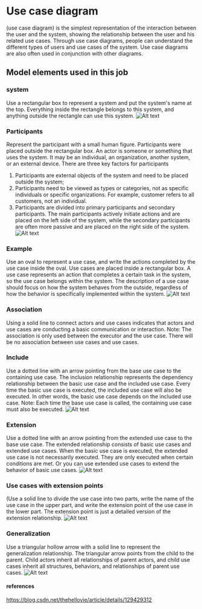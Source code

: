 # Use case diagram
(use case diagram) is the simplest representation of the interaction between the user and the system, showing the relationship between the user and his related use cases. Through use case diagrams, people can understand the different types of users and use cases of the system. Use case diagrams are also often used in conjunction with other diagrams.

## Model elements used in this job

### system
Use a rectangular box to represent a system and put the system's name at the top. Everything inside the rectangle belongs to this system, and anything outside the rectangle can use this system.
![Alt ​​text](README_Image/image.png)

### Participants
Represent the participant with a small human figure. Participants were placed outside the rectangular box. An actor is someone or something that uses the system. It may be an individual, an organization, another system, or an external device. There are three key factors for participants

1. Participants are external objects of the system and need to be placed outside the system;
2. Participants need to be viewed as types or categories, not as specific individuals or specific organizations. For example, customer refers to all customers, not an individual.
3. Participants are divided into primary participants and secondary participants. The main participants actively initiate actions and are placed on the left side of the system, while the secondary participants are often more passive and are placed on the right side of the system.
![Alt ​​text](README_Image/image-1.png)

### Example
Use an oval to represent a use case, and write the actions completed by the use case inside the oval. Use cases are placed inside a rectangular box. A use case represents an action that completes a certain task in the system, so the use case belongs within the system. The description of a use case should focus on how the system behaves from the outside, regardless of how the behavior is specifically implemented within the system.
![Alt ​​text](README_Image/image-2.png)

### Association
Using a solid line to connect actors and use cases indicates that actors and use cases are conducting a basic communication or interaction. Note: The association is only used between the executor and the use case. There will be no association between use cases and use cases.

### Include
Use a dotted line with an arrow pointing from the base use case to the containing use case. The inclusion relationship represents the dependency relationship between the basic use case and the included use case. Every time the basic use case is executed, the included use case will also be executed. In other words, the basic use case depends on the included use case. Note: Each time the base use case is called, the containing use case must also be executed.
![Alt ​​text](README_Image/image-3.png)

### Extension
Use a dotted line with an arrow pointing from the extended use case to the base use case. The extended relationship consists of basic use cases and extended use cases. When the basic use case is executed, the extended use case is not necessarily executed. They are only executed when certain conditions are met. Or you can use extended use cases to extend the behavior of basic use cases.
![Alt ​​text](README_Image/image-4.png)

### Use cases with extension points
(Use a solid line to divide the use case into two parts, write the name of the use case in the upper part, and write the extension point of the use case in the lower part. The extension point is just a detailed version of the extension relationship.
![Alt ​​text](README_Image/image-5.png)
### Generalization
Use a triangular hollow arrow with a solid line to represent the generalization relationship. The triangular arrow points from the child to the parent. Child actors inherit all relationships of parent actors, and child use cases inherit all structures, behaviors, and relationships of parent use cases.
![Alt ​​text](README_Image/image-6.png)

#### references
https://blog.csdn.net/thehellovie/article/details/129429312
